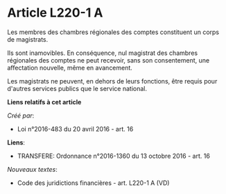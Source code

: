 # Article L220-1 A

Les membres des chambres régionales des comptes constituent un corps de magistrats.

Ils sont inamovibles. En conséquence, nul magistrat des chambres régionales des comptes ne peut recevoir, sans son
consentement, une affectation nouvelle, même en avancement.

Les magistrats ne peuvent, en dehors de leurs fonctions, être requis pour d'autres services publics que le service national.

**Liens relatifs à cet article**

_Créé par_:

  - Loi n°2016-483 du 20 avril 2016 - art. 16

**Liens**:

  - TRANSFERE: Ordonnance n°2016-1360 du 13 octobre 2016 - art. 16

_Nouveaux textes_:

  - Code des juridictions financières - art. L220-1 A (VD)
